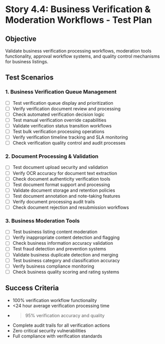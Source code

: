# Story 4.4: Business Verification & Moderation Workflows - Test Plan

## Objective
Validate business verification processing workflows, moderation tools functionality, approval workflow systems, and quality control mechanisms for business listings.

## Test Scenarios

### 1. Business Verification Queue Management
- [ ] Test verification queue display and prioritization
- [ ] Verify verification document review and processing
- [ ] Check automated verification decision logic
- [ ] Test manual verification override capabilities
- [ ] Validate verification status transition workflows
- [ ] Test bulk verification processing operations
- [ ] Verify verification timeline tracking and SLA monitoring
- [ ] Check verification quality control and audit processes

### 2. Document Processing & Validation
- [ ] Test document upload security and validation
- [ ] Verify OCR accuracy for document text extraction
- [ ] Check document authenticity verification tools
- [ ] Test document format support and processing
- [ ] Validate document storage and retention policies
- [ ] Test document annotation and note-taking features
- [ ] Verify document processing audit trails
- [ ] Check document rejection and resubmission workflows

### 3. Business Moderation Tools
- [ ] Test business listing content moderation
- [ ] Verify inappropriate content detection and flagging
- [ ] Check business information accuracy validation
- [ ] Test fraud detection and prevention systems
- [ ] Validate business duplicate detection and merging
- [ ] Test business category and classification accuracy
- [ ] Verify business compliance monitoring
- [ ] Check business quality scoring and rating systems

## Success Criteria
- 100% verification workflow functionality
- <24 hour average verification processing time
- >95% verification accuracy and quality
- Complete audit trails for all verification actions
- Zero critical security vulnerabilities
- Full compliance with verification standards